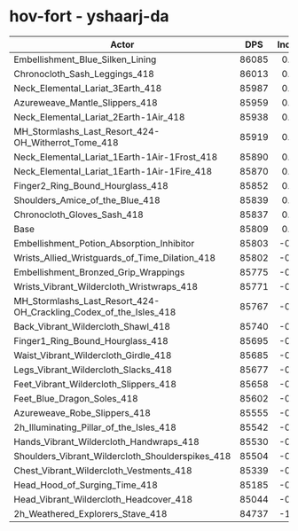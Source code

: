 # hov-fort - yshaarj-da
| Actor | DPS | Increase |
|---|:---:|:---:|
|Embellishment_Blue_Silken_Lining|86085|0.32%|
|Chronocloth_Sash_Leggings_418|86013|0.24%|
|Neck_Elemental_Lariat_3Earth_418|85987|0.21%|
|Azureweave_Mantle_Slippers_418|85959|0.17%|
|Neck_Elemental_Lariat_2Earth-1Air_418|85938|0.15%|
|MH_Stormlashs_Last_Resort_424-OH_Witherrot_Tome_418|85919|0.13%|
|Neck_Elemental_Lariat_1Earth-1Air-1Frost_418|85890|0.09%|
|Neck_Elemental_Lariat_1Earth-1Air-1Fire_418|85870|0.07%|
|Finger2_Ring_Bound_Hourglass_418|85852|0.05%|
|Shoulders_Amice_of_the_Blue_418|85839|0.03%|
|Chronocloth_Gloves_Sash_418|85837|0.03%|
|Base|85809|0.00%|
|Embellishment_Potion_Absorption_Inhibitor|85803|-0.01%|
|Wrists_Allied_Wristguards_of_Time_Dilation_418|85802|-0.01%|
|Embellishment_Bronzed_Grip_Wrappings|85775|-0.04%|
|Wrists_Vibrant_Wildercloth_Wristwraps_418|85771|-0.04%|
|MH_Stormlashs_Last_Resort_424-OH_Crackling_Codex_of_the_Isles_418|85767|-0.05%|
|Back_Vibrant_Wildercloth_Shawl_418|85740|-0.08%|
|Finger1_Ring_Bound_Hourglass_418|85695|-0.13%|
|Waist_Vibrant_Wildercloth_Girdle_418|85685|-0.14%|
|Legs_Vibrant_Wildercloth_Slacks_418|85677|-0.15%|
|Feet_Vibrant_Wildercloth_Slippers_418|85658|-0.18%|
|Feet_Blue_Dragon_Soles_418|85602|-0.24%|
|Azureweave_Robe_Slippers_418|85555|-0.30%|
|2h_Illuminating_Pillar_of_the_Isles_418|85542|-0.31%|
|Hands_Vibrant_Wildercloth_Handwraps_418|85530|-0.33%|
|Shoulders_Vibrant_Wildercloth_Shoulderspikes_418|85504|-0.36%|
|Chest_Vibrant_Wildercloth_Vestments_418|85339|-0.55%|
|Head_Hood_of_Surging_Time_418|85185|-0.73%|
|Head_Vibrant_Wildercloth_Headcover_418|85044|-0.89%|
|2h_Weathered_Explorers_Stave_418|84737|-1.25%|
